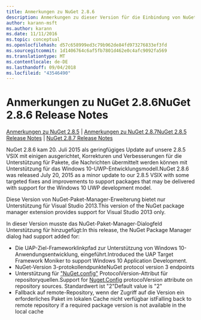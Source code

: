 ```yaml
---
title: Anmerkungen zu NuGet 2.8.6
description: Anmerkungen zu dieser Version für die Einbindung von NuGet 2.8.6 bekannte Probleme, Fehlerkorrekturen, hinzugefügter Features und DCRs.
author: karann-msft
ms.author: karann
ms.date: 11/11/2016
ms.topic: conceptual
ms.openlocfilehash: d57c658999ed3c79b962de84fd973276833ef3fd
ms.sourcegitcommit: 1d1406764c6af5fb7801d462e0c4afc9092fa569
ms.translationtype: MT
ms.contentlocale: de-DE
ms.lasthandoff: 09/04/2018
ms.locfileid: "43546490"
---
```

# <a name="nuget-286-release-notes"></a><span data-ttu-id="bc398-103">Anmerkungen zu NuGet 2.8.6</span><span class="sxs-lookup"><span data-stu-id="bc398-103">NuGet 2.8.6 Release Notes</span></span>

<span data-ttu-id="bc398-104">[Anmerkungen zu NuGet 2.8.5](../release-notes/nuget-2.8.5.md) | [Anmerkungen zu NuGet 2.8.7](../release-notes/nuget-2.8.7.md)</span><span class="sxs-lookup"><span data-stu-id="bc398-104">[NuGet 2.8.5 Release Notes](../release-notes/nuget-2.8.5.md) | [NuGet 2.8.7 Release Notes](../release-notes/nuget-2.8.7.md)</span></span>

<span data-ttu-id="bc398-105">NuGet 2.8.6 kam 20. Juli 2015 als geringfügiges Update auf unsere 2.8.5 VSIX mit einigen ausgerichtet, Korrekturen und Verbesserungen für die Unterstützung für Pakete, die Nachrichten übermittelt werden können mit Unterstützung für das Windows 10-UWP-Entwicklungsmodell.</span><span class="sxs-lookup"><span data-stu-id="bc398-105">NuGet 2.8.6 was released July 20, 2015 as a minor update to our 2.8.5 VSIX with some targeted fixes and improvements to support packages that may be delivered with support for the Windows 10 UWP development model.</span></span>

<span data-ttu-id="bc398-106">Diese Version von NuGet-Paket-Manager-Erweiterung bietet nur Unterstützung für Visual Studio 2013.</span><span class="sxs-lookup"><span data-stu-id="bc398-106">This version of the NuGet package manager extension provides support for Visual Studio 2013 only.</span></span>

<span data-ttu-id="bc398-107">In dieser Version musste das NuGet-Paket-Manager-Dialogfeld Unterstützung für hinzugefügt:</span><span class="sxs-lookup"><span data-stu-id="bc398-107">In this release, the NuGet Package Manager dialog had support added for:</span></span>

* <span data-ttu-id="bc398-108">Die UAP-Ziel-Frameworklinkpfad zur Unterstützung von Windows 10-Anwendungsentwicklung, eingeführt.</span><span class="sxs-lookup"><span data-stu-id="bc398-108">Introduced the UAP Target Framework Moniker to support Windows 10 Application Development.</span></span>
* <span data-ttu-id="bc398-109">NuGet-Version 3-protokollendpunkte</span><span class="sxs-lookup"><span data-stu-id="bc398-109">NuGet protocol version 3 endpoints</span></span>
* <span data-ttu-id="bc398-110">Unterstützung für ["NuGet.config"](../consume-packages/configuring-nuget-behavior.md) ProtocolVersion-Attribut für repositoryquellen.</span><span class="sxs-lookup"><span data-stu-id="bc398-110">Support for [Nuget.Config](../consume-packages/configuring-nuget-behavior.md) protocolVersion attribute on repository sources.</span></span> <span data-ttu-id="bc398-111">Standardwert ist "2"</span><span class="sxs-lookup"><span data-stu-id="bc398-111">Default value is "2"</span></span>
* <span data-ttu-id="bc398-112">Fallback auf remote-Repository, wenn der Zugriff auf die Version ein erforderliches Paket im lokalen Cache nicht verfügbar ist</span><span class="sxs-lookup"><span data-stu-id="bc398-112">Falling back to remote repository if a required package version is not available in the local cache</span></span>